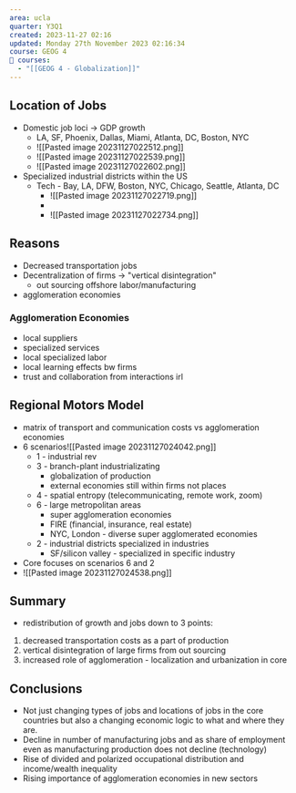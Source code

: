 ```yaml
---
area: ucla
quarter: Y3Q1
created: 2023-11-27 02:16
updated: Monday 27th November 2023 02:16:34
course: GEOG 4
📕 courses:
  - "[[GEOG 4 - Globalization]]"
---
```

## Location of Jobs
- Domestic job loci -> GDP growth
	- LA, SF, Phoenix, Dallas, Miami, Atlanta, DC, Boston, NYC
	- ![[Pasted image 20231127022512.png]]
	- ![[Pasted image 20231127022539.png]]
	- ![[Pasted image 20231127022602.png]]
- Specialized industrial districts within the US
	- Tech - Bay, LA, DFW, Boston, NYC, Chicago, Seattle, Atlanta, DC
		- ![[Pasted image 20231127022719.png]]
		- 
		- ![[Pasted image 20231127022734.png]]

## Reasons
- Decreased transportation jobs
- Decentralization of firms -> "vertical disintegration"
	- out sourcing offshore labor/manufacturing
- agglomeration economies
### Agglomeration Economies
- local suppliers
- specialized services
- local specialized labor
- local learning effects bw firms
- trust and collaboration from interactions irl

## Regional Motors Model
- matrix of transport and communication costs vs agglomeration economies
- 6 scenarios![[Pasted image 20231127024042.png]]
	- 1 - industrial rev
	- 3 - branch-plant industrializating
		- globalization of production
		- external economies still within firms not places
	- 4 - spatial entropy (telecommunicating, remote work, zoom)
	- 6 - large metropolitan areas
		- super agglomeration economies
		- FIRE (financial, insurance, real estate)
		- NYC, London - diverse super agglomerated economies
	- 2 - industrial districts specialized in industries
		- SF/silicon valley - specialized in specific industry
- Core focuses on scenarios 6 and 2
- ![[Pasted image 20231127024538.png]]

## Summary
- redistribution of growth and jobs down to 3 points:
1. decreased transportation costs as a part of production
2. vertical disintegration of large firms from out sourcing
3. increased role of agglomeration - localization and urbanization in core

## Conclusions
- Not just changing types of jobs and locations of jobs in the core countries but also a changing economic logic to what and where they are.
- Decline in number of manufacturing jobs and as share of employment even as manufacturing production does not decline (technology)
- Rise of divided and polarized occupational distribution and income/wealth inequality
- Rising importance of agglomeration economies in new sectors